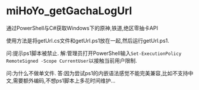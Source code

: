 # miHoYo_getGachaLogUrl
通过PowerShell与C#获取Windows下的原神,铁道,绝区零抽卡API

使用方法是将getUrl.cs文件和getUrl.ps1放在一起,然后运行getUrl.ps1.

问:提示ps1脚本被禁止.
解:管理员打开PowerShell输入`Set-ExecutionPolicy RemoteSigned -Scope CurrentUser`以接触当前用户限制.

问:为什么不做单文件.
答:因为尝试ps1的内嵌语法感觉不能完美兼容,比如不支持中文,需要额外编码,不想ps1脚本上多花时间维护...
